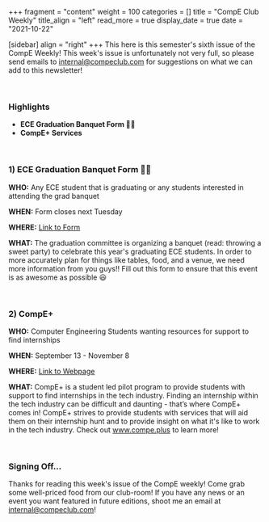 +++
fragment = "content"
weight = 100
categories = []
title = "CompE Club Weekly"
title_align = "left"
read_more = true
display_date = true
date = "2021-10-22"

[sidebar]
align = "right"
+++
This here is this semester's sixth issue of the CompE Weekly! This week's issue is unfortunately not very full, so please send emails to internal@compeclub.com for suggestions on what we can add to this newsletter!


<br/>

### Highlights

* **ECE Graduation Banquet Form 🧑‍🎓**
* **CompE+ Services**



<br/>

### 1)  ECE Graduation Banquet Form 🧑‍🎓

**WHO:** Any ECE student that is graduating or any students interested in attending the grad banquet

**WHEN:** Form closes next Tuesday

**WHERE:** [Link to Form](https://docs.google.com/forms/d/e/1FAIpQLSdwOBCZjwUiQDu2XI3_u25KyqyeJKVmaRutj4OsWH7xS8W7EA/viewform?vc=0&c=0&w=1&flr=0&usp=mail_form_link)

**WHAT:** The graduation committee is organizing a banquet (read: throwing a sweet party) to celebrate this year's graduating ECE students. In order to more accurately plan for things like tables, food, and a venue, we need more information from you guys!! Fill out this form to ensure that this event is as awesome as possible 😃


<br/>

### 2)  CompE+

**WHO:** Computer Engineering Students wanting resources for support to find internships

**WHEN:** September 13 - November 8

**WHERE:** [Link to Webpage](https://www.compe.plus)

**WHAT:** CompE+ is a student led pilot program to provide students with support to find internships in the tech industry. Finding an internship within the tech industry can be difficult and daunting - that’s where CompE+ comes in! CompE+ strives to provide students with services that will aid them on their internship hunt and to provide insight on what it's like to work in the tech industry. Check out www.compe.plus to learn more!



<br/>

### Signing Off...

Thanks for reading this week's issue of the CompE weekly! Come grab some well-priced food from our club-room! If you have any news or an event you want featured in future editions, shoot me an email at [internal@compeclub.com](mailto:internal@compeclub.com)!

